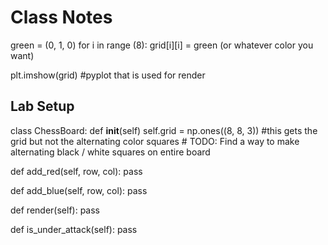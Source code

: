 # Class Notes

green = (0, 1, 0)
  for i in range (8):
    grid[i][i] = green (or whatever color you want)

plt.imshow(grid) #pyplot that is used for render

## Lab Setup

class ChessBoard:
  def __init__(self)
    self.grid = np.ones((8, 8, 3)) #this gets the grid but not the alternating color squares
    # TODO: Find a way to make alternating black / white squares on entire board

  def add_red(self, row, col):
    pass

  def add_blue(self, row, col):
    pass

  def render(self):
    pass

  def is_under_attack(self):
    pass